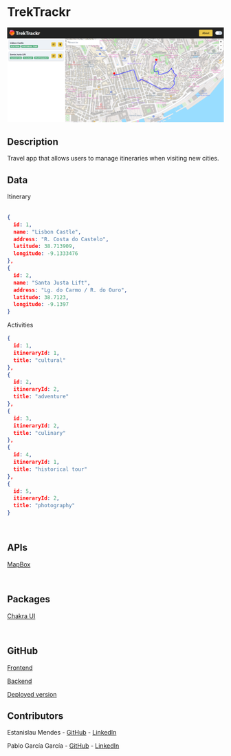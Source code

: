 # TrekTrackr

![TREKTRACKR Logo](https://github.com/Blitu82/TrekTrackr/blob/main/public/trektracker_app.png)
<br>

## Description

Travel app that allows users to manage itineraries when visiting new cities.
<br>

## Data

Itinerary

```json

{
  id: 1,
  name: "Lisbon Castle",
  address: "R. Costa do Castelo",
  latitude: 38.713909,
  longitude: -9.1333476
},
{
  id: 2,
  name: "Santa Justa Lift",
  address: "Lg. do Carmo / R. do Ouro",
  latitude: 38.7123,
  longitude: -9.1397
}


```

Activities

```json
{
  id: 1,
  itineraryId: 1,
  title: "cultural"
},
{
  id: 2,
  itineraryId: 2,
  title: "adventure"
},
{
  id: 3,
  itineraryId: 2,
  title: "culinary"
},
{
  id: 4,
  itineraryId: 1,
  title: "historical tour"
},
{
  id: 5,
  itineraryId: 2,
  title: "photography"
}

```

<br>

## APIs

[MapBox](https://www.mapbox.com/)

<br>

## Packages

[Chakra UI](https://chakra-ui.com/)

<br>

## GitHub

[Frontend](https://github.com/Blitu82/TrekTrackr)

[Backend](https://github.com/Blitu82/json-server-backend)

[Deployed version](https://trektrackr.netlify.app/)

## Contributors

Estanislau Mendes - [GitHub](https://github.com/estanislaumendes) - [LinkedIn](https://www.linkedin.com/in/estanislau-mendes)

Pablo García García - [GitHub](https://github.com/Blitu82) - [LinkedIn](https://www.linkedin.com/in/garpablo/)
